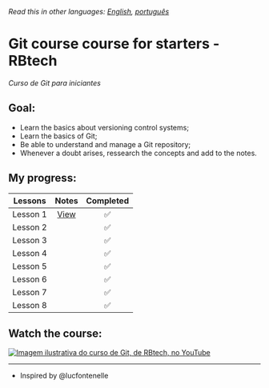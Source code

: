 *Read this in other languages: [English](readme.md), [português](readme.pt.md)*

# Git course course for starters - RBtech

*Curso de Git para iniciantes*

## Goal:

* Learn the basics about versioning control systems;
* Learn the basics of Git;
* Be able to understand and manage a Git repository;
* Whenever a doubt arises, ressearch the concepts and add to the notes.

## My progress:

| Lessons  | Notes                       | Completed             |
|:--------:|:---------------------------:|:---------------------:|
| Lesson 1 | [View](lessons/lesson-1.md) | :white_check_mark: |
| Lesson 2 |                             | :white_check_mark: |
| Lesson 3 |                             | :white_check_mark: |
| Lesson 4 |                             | :white_check_mark: |
| Lesson 5 |                             | :white_check_mark: |
| Lesson 6 |                             | :white_check_mark: |
| Lesson 7 |                             | :white_check_mark: |
| Lesson 8 |                             | :white_check_mark: |

## Watch the course:

[![Imagem ilustrativa do curso de Git, de RBtech, no YouTube](https://img.youtube.com/vi/-GhA2JPImgU/mqdefault.jpg)](https://www.youtube.com/playlist?list=PLInBAd9OZCzzHBJjLFZzRl6DgUmOeG3H0)

---

* Inspired by @lucfontenelle
